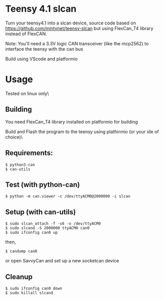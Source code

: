 # Teensy 4.1 slcan
Turn your teensy4.1 into a slcan device, source code based on https://github.com/mintynet/teensy-slcan but using FlexCan_T4 library instead of FlexCAN.

Note: You'll need a 3.3V logic CAN transceiver (like the mcp2562) to interface the teensy with the can bus 

Build using VScode and platformio

# Usage

Tested on linux only\

## Building
You need FlexCan_T4 library installed on platformio for building

Build and Flash the program to the teensy using platformio (or your ide of choice)\

## Requirements:
    $ python3-can
    $ can-utils

## Test (with python-can)
    
    $ python -m can.viewer -c /dev/ttyACM0@2000000 -i slcan

## Setup (with can-utils)

    $ sudo slcan_attach -f -s6 -o /dev/ttyACM0  
    $ sudo slcand -S 2000000 ttyACM0 can0  
    $ sudo ifconfig can0 up  

then,

    $ candump can0

or open SavvyCan and set up a new socketcan device 

## Cleanup

    $ sudo ifconfig can0 down  
    $ sudo killall slcand  

